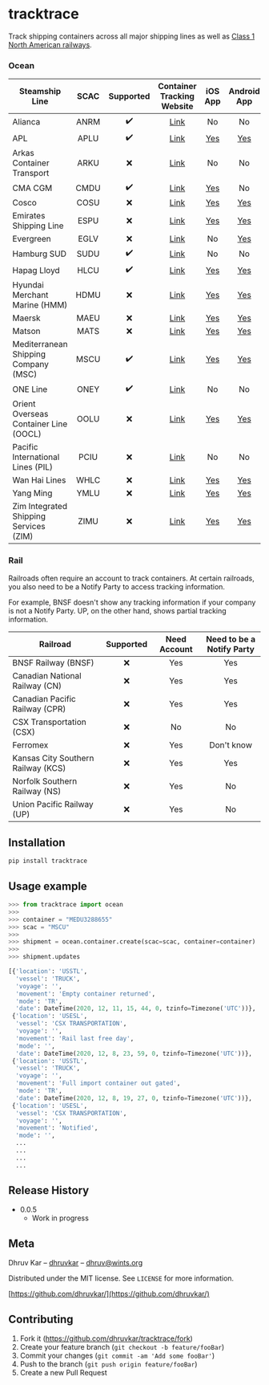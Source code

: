 # tracktrace

Track shipping containers across all major shipping lines as well as [Class 1 North American railways](https://en.wikipedia.org/wiki/Railroad_classes#Class_I).

### Ocean


| Steamship Line   |SCAC | Supported     | Container Tracking Website | iOS App | Android App |
| -------------    | :---------: | :-------------: | :---------------: | :----: | :---------: |
| Alianca          | ANRM | :heavy_check_mark: | [Link](https://www.alianca.com.br/alianca/en/alianca/ecommerce_alianca/track_trace_alianca/index.html)  | No | No |
| APL              | APLU | :heavy_check_mark: | [Link](https://www.apl.com/ebusiness/tracking)  | [Yes](https://apps.apple.com/us/app/apl-shipping/id1316352566?ign-mpt=uo%3D4) | [Yes](https://play.google.com/store/apps/details?id=com.apl.mobile)
| Arkas Container Transport |ARKU | :x: | [Link](https://webtracking.arkasline.com.tr/shipmenttracking) | No | No |
| CMA CGM          | CMDU | :heavy_check_mark: | [Link](https://www.cma-cgm.com/ebusiness/tracking)  | [Yes](https://apps.apple.com/us/app/cma-cgm/id976582997?ign-mpt=uo%3D4) | No | 
| Cosco            | COSU | :x: | [Link](https://elines.coscoshipping.com/ebusiness/cargoTracking)  | [Yes](https://apps.apple.com/us/app/cosco-shipping-lines/id998446230?ign-mpt=uo%3D4) | [Yes](https://play.google.com/store/apps/details?id=imm.com.ems) |
| Emirates Shipping Line | ESPU |:x: | [Link](https://www.emiratesline.com/cargo-tracking/) | [Yes](https://apps.apple.com/us/app/esl-mobile/id1106834658?ign-mpt=uo%3D4) | [Yes](https://play.google.com/store/apps/details?id=com.emiratesline.android) |
| Evergreen        | EGLV |:x: | [Link](https://www.shipmentlink.com/servlet/TDB1_CargoTracking.do)  | No | [Yes](https://play.google.com/store/apps/details?id=com.shipmentlink.mobile) |
| Hamburg SUD      | SUDU | :heavy_check_mark: | [Link](https://www.hamburgsud-line.com/liner/en/liner_services/ecommerce/track_trace/index.html) | No | No |
| Hapag Lloyd      | HLCU | :heavy_check_mark: | [Link](https://www.hapag-lloyd.com/en/online-business/tracing/tracing-by-container.html)  | [Yes](https://apps.apple.com/us/app/hapag-lloyd/id935668102?ign-mpt=uo%3D4) | [Yes](https://play.google.com/store/apps/details?id=com.hlag.fit) |
| Hyundai Merchant Marine (HMM) |HDMU | :x:| [Link](https://www.hmm21.com/cms/business/ebiz/trackTrace/trackTrace/index.jsp) | [Yes](https://apps.apple.com/us/app/hmm-shiptrack/id590402800?ign-mpt=uo%3D4) | [Yes](https://play.google.com/store/apps/details?id=com.hmm.mobileapp) |
| Maersk           | MAEU |:x:| [Link](https://www.maersk.com/tracking/)  | [Yes](https://apps.apple.com/us/app/maersk-shipment/id1163233195?ign-mpt=uo%3D4) | [Yes](https://play.google.com/store/apps/details?id=com.maersk.trackandtrace.maerskline) | 
| Matson           | MATS   |:x:| [Link](https://www.matson.com/shipment-tracking.html) | [Yes](https://apps.apple.com/us/app/track-my-container/id1299640687?ign-mpt=uo%3D4) | [Yes](https://play.google.com/store/apps/details?id=com.matson.containertrack) | 
| Mediterranean Shipping Company (MSC) |MSCU |:heavy_check_mark:| [Link](https://www.msc.com/track-a-shipment?agencyPath=mwi) | [Yes](https://apps.apple.com/us/app/mymsc/id1454791941?ign-mpt=uo%3D4) | [Yes](https://play.google.com/store/apps/details?id=com.MSC.myMSCApp) |
| ONE Line         | ONEY |:heavy_check_mark:| [Link](https://ecomm.one-line.com/ecom/CUP_HOM_3301.do)  | No | No |
| Orient Overseas Container Line (OOCL) | OOLU |:x:| [Link](https://www.oocl.com/eng/ourservices/eservices/cargotracking/Pages/cargotracking.aspx) | [Yes](https://apps.apple.com/us/app/oocl-lite/id420862192?ign-mpt=uo%3D4) | [Yes](https://play.google.com/store/apps/details?id=com.oocl.oocllite)
| Pacific International Lines (PIL) | PCIU |:x:| [Link](https://www.pilship.com/en--/120.html)| No | No | 
| Wan Hai Lines | WHLC |:x:| [Link](https://www.wanhai.com/views/cargoTrack/CargoTrack.xhtml) | [Yes](https://apps.apple.com/us/app/%E8%90%AC%E6%B5%B7%E8%88%AA%E9%81%8B-wan-hai-lines-ltd/id858445572?ign-mpt=uo%3D4) | [Yes](https://play.google.com/store/apps/details?id=com.sdt.wanhai) |
| Yang Ming        |YMLU |:x:| [Link](https://www.yangming.com/e-service/Track_Trace/track_trace_cargo_tracking.aspx) | [Yes](https://apps.apple.com/us/app/yang-ming/id573468171?ign-mpt=uo%3D4) | [Yes](https://play.google.com/store/apps/details?id=tw.com.mobimedia.yangming) |
| Zim Integrated Shipping Services (ZIM) |ZIMU |:x:| [Link](https://www.zim.com/tools/track-a-shipment)| [Yes](https://apps.apple.com/us/app/zim-shipping/id1084970104?ign-mpt=uo%3D4) | [Yes](https://play.google.com/store/apps/details?id=com.zim) |


### Rail

Railroads often require an account to track containers. At certain railroads, you also need to be a Notify Party to access tracking information. 

For example, BNSF doesn't show any tracking information if your company is not a Notify Party. UP, on the other hand, shows partial tracking information. 


| Railroad | Supported | Need Account | Need to be a Notify Party |
| ---- | :--: | :-------: | :---------: |
| BNSF Railway (BNSF) | :x:| Yes | Yes |
| Canadian National Railway (CN) | :x: | Yes | Yes | 
| Canadian Pacific Railway (CPR) | :x:| Yes | Yes |
| CSX Transportation (CSX) | :x: | No | No |
| Ferromex | :x: | Yes | Don't know |
| Kansas City Southern Railway (KCS)| :x: | Yes | Yes |
| Norfolk Southern Railway (NS) | :x: | Yes | No |
| Union Pacific Railway (UP) | :x: | Yes | No |



## Installation


```sh
pip install tracktrace 
```

## Usage example


```python
>>> from tracktrace import ocean
>>>
>>> container = "MEDU3288655"
>>> scac = "MSCU"
>>> 
>>> shipment = ocean.container.create(scac=scac, container=container)
>>>
>>> shipment.updates

[{'location': 'USSTL',
  'vessel': 'TRUCK',
  'voyage': '',
  'movement': 'Empty container returned',
  'mode': 'TR',
  'date': DateTime(2020, 12, 11, 15, 44, 0, tzinfo=Timezone('UTC'))},
 {'location': 'USESL',
  'vessel': 'CSX TRANSPORTATION',
  'voyage': '',
  'movement': 'Rail last free day',
  'mode': '',
  'date': DateTime(2020, 12, 8, 23, 59, 0, tzinfo=Timezone('UTC'))},
 {'location': 'USSTL',
  'vessel': 'TRUCK',
  'voyage': '',
  'movement': 'Full import container out gated',
  'mode': 'TR',
  'date': DateTime(2020, 12, 8, 19, 27, 0, tzinfo=Timezone('UTC'))},
 {'location': 'USESL',
  'vessel': 'CSX TRANSPORTATION',
  'voyage': '',
  'movement': 'Notified',
  'mode': '',
  ...
  ...
  ...
  ...

```


## Release History

* 0.0.5
    * Work in progress

## Meta

Dhruv Kar – [dhruvkar](https://twitter.com/dhruvkar) – dhruv@wints.org

Distributed under the MIT license. See ``LICENSE`` for more information.

[https://github.com/dhruvkar/](https://github.com/dhruvkar/)

## Contributing

1. Fork it (<https://github.com/dhruvkar/tracktrace/fork>)
2. Create your feature branch (`git checkout -b feature/fooBar`)
3. Commit your changes (`git commit -am 'Add some fooBar'`)
4. Push to the branch (`git push origin feature/fooBar`)
5. Create a new Pull Request

